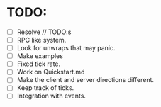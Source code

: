 # TODO:
- [ ] Resolve // TODO:s
- [ ] RPC like system.
- [ ] Look for unwraps that may panic.
- [ ] Make examples
- [ ] Fixed tick rate.
- [ ] Work on Quickstart.md
- [ ] Make the client and server directions different.
- [ ] Keep track of ticks.
- [ ] Integration with events.
